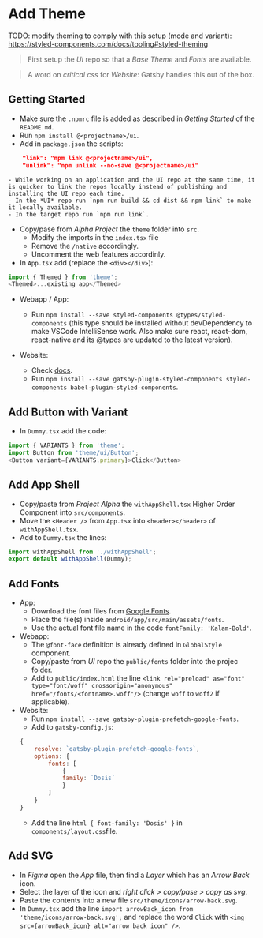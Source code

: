 # Add Theme

TODO: modify theming to comply with this setup (mode and variant): https://styled-components.com/docs/tooling#styled-theming

> First setup the *UI* repo so that a *Base Theme* and *Fonts* are available.

> A word on *critical css* for *Website*: Gatsby handles this out of the box.

## Getting Started

- Make sure the `.npmrc` file is added as described in *Getting Started* of the `README.md`.
- Run `npm install @<projectname>/ui`.
- Add in `package.json` the scripts:
```json
    "link": "npm link @<projectname>/ui",
    "unlink": "npm unlink --no-save @<projectname>/ui"
```
    - While working on an application and the UI repo at the same time, it is quicker to link the repos locally instead of publishing and installing the UI repo each time.
    - In the *UI* repo run `npm run build && cd dist && npm link` to make it locally available.
    - In the target repo run `npm run link`.
- Copy/pase from *Alpha Project* the `theme` folder into `src`.
    - Modify the imports in the `index.tsx` file 
    - Remove the `/native` accordingly.
    - Uncomment the web features accordinly.
- In `App.tsx` add (replace the `<div></div>`):
```javascript
import { Themed } from 'theme';
<Themed>...existing app</Themed>
```

- Webapp / App:
    - Run `npm install --save styled-components @types/styled-components` (this type should be installed without devDependency to make VSCode IntelliSense work. Also make sure react, react-dom, react-native and its @types are updated to the latest version).

- Website: 
    - Check [docs](https://www.gatsbyjs.org/docs/styled-components/).
    - Run `npm install --save gatsby-plugin-styled-components styled-components babel-plugin-styled-components`.


## Add Button with Variant

- In `Dummy.tsx` add the code:
```javascript
import { VARIANTS } from 'theme';
import Button from 'theme/ui/Button';
<Button variant={VARIANTS.primary}>Click</Button>
```

## Add App Shell

- Copy/paste from *Project Alpha* the `withAppShell.tsx` Higher Order Component into `src/components`.
- Move the `<Header />` from `App.tsx` into `<header></header>` of `withAppShell.tsx`.
- Add to `Dummy.tsx` the lines:
```javascript
import withAppShell from './withAppShell';
export default withAppShell(Dummy);
```

## Add Fonts

- App:
    - Download the font files from [Google Fonts](https://fonts.google.com).
    - Place the file(s) inside `android/app/src/main/assets/fonts`.
    - Use the actual font file name in the code `fontFamily: 'Kalam-Bold'`.
- Webapp:
    - The `@font-face` definition is already defined in `GlobalStyle` component.
    - Copy/paste from *UI* repo the `public/fonts` folder into the projec folder.
    - Add to `public/index.html` the line `<link rel="preload" as="font" type="font/woff" crossorigin="anonymous" href="/fonts/<fontname>.woff"/>` (change `woff` to `woff2` if applicable).
- Website:
    - Run `npm install --save gatsby-plugin-prefetch-google-fonts`.
    - Add to `gatsby-config.js`:
    ```javascript
    {
        resolve: `gatsby-plugin-prefetch-google-fonts`,
        options: {
            fonts: [
                {
                family: `Dosis`
                }
            ]
        }
    }
    ```
    - Add the line `html { font-family: 'Dosis' }` in `components/layout.css`file.

## Add SVG

- In *Figma* open the *App* file, then find a *Layer* which has an *Arrow Back* icon.
- Select the layer of the icon and *right click > copy/pase > copy as svg*.
- Paste the contents into a new file `src/theme/icons/arrow-back.svg`.
- In `Dummy.tsx` add the line `import arrowBack_icon from 'theme/icons/arrow-back.svg';` and replace the word `Click` with `<img src={arrowBack_icon} alt="arrow back icon" />`.
